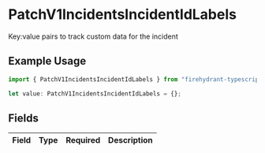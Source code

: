 # PatchV1IncidentsIncidentIdLabels

Key:value pairs to track custom data for the incident

## Example Usage

```typescript
import { PatchV1IncidentsIncidentIdLabels } from "firehydrant-typescript-sdk/models/components";

let value: PatchV1IncidentsIncidentIdLabels = {};
```

## Fields

| Field       | Type        | Required    | Description |
| ----------- | ----------- | ----------- | ----------- |